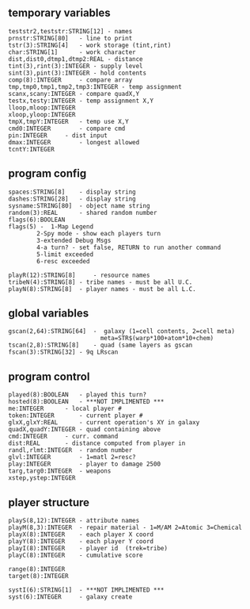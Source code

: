 
## temporary variables ## 
	teststr2,teststr:STRING[12] - names
	prnstr:STRING[80]	- line to print
	tstr(3):STRING[4]	- work storage (tint,rint)
	char:STRING[1]		- work character
	dist,dist0,dtmp1,dtmp2:REAL - distance
	tint(3),rint(3):INTEGER	- supply level 
	sint(3),pint(3):INTEGER - hold contents
	comp(8):INTEGER		- compare array
	tmp,tmp0,tmp1,tmp2,tmp3:INTEGER - temp assignment
	scanx,scany:INTEGER	- compare quadX,Y
	testx,testy:INTEGER	- temp assignment X,Y
	lloop,mloop:INTEGER
	xloop,yloop:INTEGER
	tmpX,tmpY:INTEGER	- temp use X,Y
	cmd0:INTEGER		- compare cmd
	pin:INTEGER		- dist input 
	dmax:INTEGER		- longest allowed 
	tcntY:INTEGER

## program config  ##
	spaces:STRING[8]	- display string
	dashes:STRING[28]	- display string
	sysname:STRING[80]	- object name string
	random(3):REAL		- shared random number
	flags(6):BOOLEAN
	flags(5) - 	1-Map Legend 
			2-Spy mode - show each players turn
			3-extended Debug Msgs 
			4-a turn? - set false, RETURN to run another command
			5-limit exceeded
			6-resc exceeded	

	playR(12):STRING[8]     - resource names
	tribeN(4):STRING[8]	- tribe names - must be all U.C. 
	playN(8):STRING[8] 	- player names - must be all L.C. 

## global variables ##
	gscan(2,64):STRING[64]	-  galaxy (1=cell contents, 2=cell meta)
	                          meta=STR$(warp*100+atom*10+chem)
	tscan(2,8):STRING[8]    - quad (same layers as gscan
	fscan(3):STRING[32]	- 9q LRscan 

## program control ##
	played(8):BOOLEAN	- played this turn?
	hosted(8):BOOLEAN	- ***NOT IMPLIMENTED ***
	me:INTEGER		- local player #
	token:INTEGER		- current player #
	glxX,glxY:REAL		- current operation's XY in galaxy
	quadX,quadY:INTEGER	- quad containing above
	cmd:INTEGER		- curr. command
	dist:REAL 		- distance computed from player in
	randl,rlmt:INTEGER	- random number
	glvl:INTEGER		- 1=matl 2=resc?
	play:INTEGER		- player to damage 2500
	targ,targ0:INTEGER	- weapons
	xstep,ystep:INTEGER

## player structure ##
	playS(8,12):INTEGER	- attribute names
	playM(8,3):INTEGER	- repair material - 1=M/AM 2=Atomic 3=Chemical
	playX(8):INTEGER	- each player X coord
	playY(8):INTEGER	- each player Y coord
	playI(8):INTEGER	- player id  (trek=tribe)
	playC(8):INTEGER	- cumulative score

	range(8):INTEGER
	target(8):INTEGER

	systI(6):STRING[1]	- ***NOT IMPLIMENTED ***
	syst(6):INTEGER		- galaxy create


